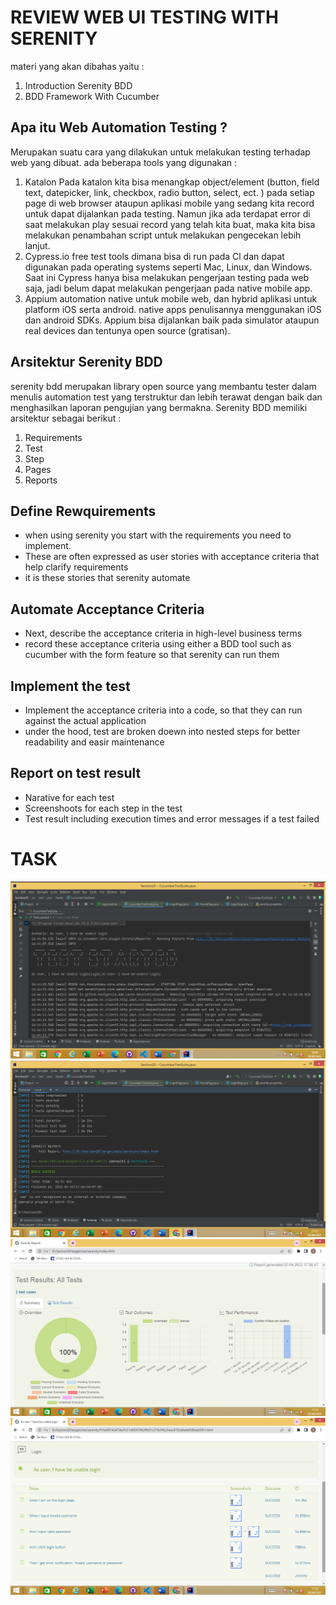 # REVIEW WEB UI TESTING WITH SERENITY
  materi yang akan dibahas yaitu :
  1. Introduction Serenity BDD
  2. BDD Framework With Cucumber

## Apa itu Web Automation Testing ?
   Merupakan suatu cara yang dilakukan untuk melakukan testing terhadap web yang dibuat. 
   ada beberapa tools yang digunakan :
   1. Katalon 
      Pada katalon kita bisa menangkap object/element (button, field text, datepicker, link, checkbox, radio button, select, ect. ) pada setiap page di web browser ataupun aplikasi mobile yang sedang kita record untuk dapat dijalankan pada testing. Namun jika ada terdapat error di saat melakukan play sesuai record yang telah kita buat, maka kita bisa melakukan penambahan script untuk melakukan pengecekan lebih lanjut.
   2. Cypress.io 
      free test tools dimana bisa di run pada Cl dan dapat digunakan pada operating systems seperti Mac, Linux, dan Windows. Saat ini Cypress hanya bisa melakukan pengerjaan testing pada web saja, jadi belum dapat melakukan pengerjaan pada native mobile app.
   3. Appium
      automation native untuk mobile web, dan hybrid aplikasi untuk platform iOS serta android. native apps penulisannya menggunakan iOS dan android SDKs. Appium bisa dijalankan baik pada simulator ataupun real devices dan tentunya open source (gratisan).

## Arsitektur Serenity BDD
   serenity bdd merupakan library open source yang membantu tester dalam menulis automation test yang terstruktur dan lebih terawat dengan baik dan menghasilkan laporan pengujian yang bermakna.
   Serenity BDD memiliki arsitektur sebagai berikut :
   1. Requirements
   2. Test
   3. Step
   4. Pages
   5. Reports

## Define Rewquirements
   - when using serenity you start with the requirements you need to implement.
   - These are often expressed as user stories with acceptance criteria that help clarify requirements
   - it is these stories that serenity automate

## Automate Acceptance Criteria
   - Next, describe the acceptance criteria in high-level business terms
   - record these acceptance criteria using either a BDD tool such as cucumber with the form feature so that serenity can run them

## Implement the test
   - Implement the acceptance criteria into a code, so that they can run against the actual application
   - under the hood, test are broken doewn into nested steps for better readability and easir maintenance

## Report on test result
  - Narative for each test
  - Screenshoots for each step in the test
  - Test result including execution times and error messages if a test failed

# TASK
  ![hasilrun1](./Screenshoots/hasilrun1.png)
  ![hasilrun2](./Screenshoots/hasilrun2.png)
  ![hasilrun3](./Screenshoots/hasilrun3.png)
  ![hasilrun4](./Screenshoots/hasilrun4.png)